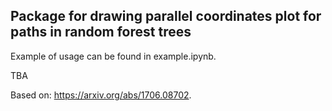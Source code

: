 ## Package for drawing parallel coordinates plot for paths in random forest trees

Example of usage can be found in example.ipynb.

TBA

Based on: https://arxiv.org/abs/1706.08702.
